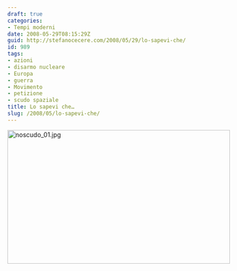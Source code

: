 ```yaml
---
draft: true
categories:
- Tempi moderni
date: 2008-05-29T08:15:29Z
guid: http://stefanocecere.com/2008/05/29/lo-sapevi-che/
id: 989
tags:
- azioni
- disarmo nucleare
- Europa
- guerra
- Movimento
- petizione
- scudo spaziale
title: Lo sapevi che…
slug: /2008/05/lo-sapevi-che/
---
```


[<img src='http://stefanocecere.com/wp-content/uploads/sites/3/2008/05/noscudo_01.jpg' alt='noscudo_01.jpg' width="500" height="300" />](http://stefanocecere.com/wp-content/uploads/sites/3/2008/05/noscudo_01.jpg "noscudo_01.jpg")